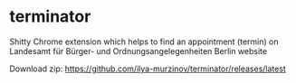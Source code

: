 # terminator
Shitty Chrome extension which helps to find an appointment (termin) on Landesamt für Bürger- und Ordnungsangelegenheiten Berlin website

Download zip: https://github.com/ilya-murzinov/terminator/releases/latest
